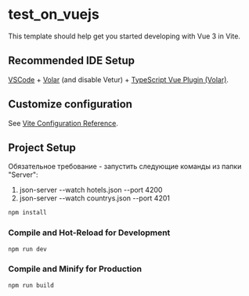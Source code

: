 # test_on_vuejs

This template should help get you started developing with Vue 3 in Vite.

## Recommended IDE Setup

[VSCode](https://code.visualstudio.com/) + [Volar](https://marketplace.visualstudio.com/items?itemName=Vue.volar) (and disable Vetur) + [TypeScript Vue Plugin (Volar)](https://marketplace.visualstudio.com/items?itemName=Vue.vscode-typescript-vue-plugin).

## Customize configuration

See [Vite Configuration Reference](https://vitejs.dev/config/).

## Project Setup

Обязательное требование - запустить следующие команды из папки "Server":
1. json-server --watch hotels.json --port 4200
2. json-server --watch countrys.json --port 4201

```sh
npm install
```

### Compile and Hot-Reload for Development

```sh
npm run dev
```

### Compile and Minify for Production

```sh
npm run build
```
